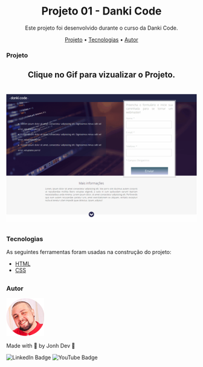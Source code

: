 <h1 align="center">Projeto 01 - Danki Code</h1>

<p align="center">Este projeto foi desenvolvido durante o curso da Danki Code.</p>

<p align="center">
 <a href="#projeto">Projeto</a> •
 <a href="#tecnologias">Tecnologias</a> •
 <a href="#autor">Autor</a>
</p>


### Projeto
<h2 align="center">
  Clique no Gif para vizualizar o Projeto.
</h2>

<h1 align="center">
  
  <a href="https://jonh-dev.github.io/projeto-danki001/" target="_blank"><img src="./github/Projeto 01.gif" target="_blank"></a>
 
</h1>

### Tecnologias

As seguintes ferramentas foram usadas na construção do projeto:

- [HTML](https://www.w3schools.com/html/)
- [CSS](https://www.w3schools.com/css/)


##

### Autor

<img alt="Jonh-Dev" title="Jonh-Dev" src="./github/avatar.png" height="100" width="100"/>

Made with 💜 by Jonh Dev 👋

![LinkedIn Badge](https://img.shields.io/badge/-LINKEDIN-blue?style=flat-square&logo=Linkedin&logoColor=white&link="https://www.linkedin.com/in/jo%C3%A3o-carlos-schwab-zanardi-752591213/)
![YouTube Badge](https://img.shields.io/badge/-YOUTUBE-EF1A19?style=flat-square&logo=YouTube&logoColor=white&link=https://www.youtube.com/channel/UCV3Nucywtqi6iSM5PsX9SQA)
